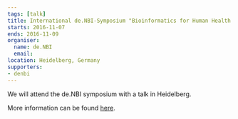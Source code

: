 ```yaml
---
tags: [talk]
title: International de.NBI-Symposium "Bioinformatics for Human Health & Disease"
starts: 2016-11-07
ends: 2016-11-09
organiser:
  name: de.NBI
  email:
location: Heidelberg, Germany
supporters:
- denbi
---
```


We will attend the de.NBI symposium with a talk in Heidelberg.

More information can be found [here](https://www.denbi.de/events/172-international-de-nbi-symposium-bioinformatics-for-human-health-and-disease).
